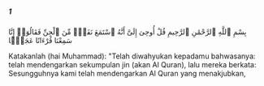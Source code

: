 ##### 1

<span class="ayah">بِسْمِ ٱللَّهِ ٱلرَّحْمَٰنِ ٱلرَّحِيمِ قُلْ أُوحِىَ إِلَىَّ أَنَّهُ ٱسْتَمَعَ نَفَرٌۭ مِّنَ ٱلْجِنِّ فَقَالُوٓا۟ إِنَّا سَمِعْنَا قُرْءَانًا عَجَبًۭا</span>

<span class="ayah_translation">Katakanlah (hai Muhammad): "Telah diwahyukan kepadamu bahwasanya: telah mendengarkan sekumpulan jin (akan Al Quran), lalu mereka berkata: Sesungguhnya kami telah mendengarkan Al Quran yang menakjubkan,</span>
